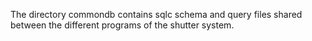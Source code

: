 The directory commondb contains sqlc schema and query files shared between the
different programs of the shutter system.

